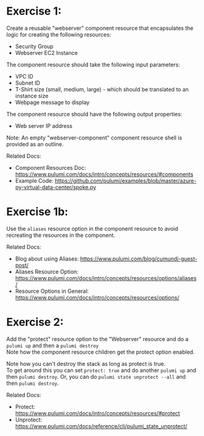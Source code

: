 # Exercise 1: 
Create a reusable "webserver" component resource that encapsulates the logic for creating the following resources:
* Security Group
* Webserver EC2 Instance

The component resource should take the following input parameters:
* VPC ID
* Subnet ID
* T-Shirt size (small, medium, large) - which should be translated to an instance size
* Webpage message to display 

The component resource should have the following output properties:
* Web server IP address

Note: An empty "webserver-component" component resource shell is provided as an outline.

Related Docs:
- Component Resources Doc: https://www.pulumi.com/docs/intro/concepts/resources/#components
- Example Code: https://github.com/pulumi/examples/blob/master/azure-py-virtual-data-center/spoke.py

# Exercise 1b:
Use the `aliases` resource option in the component resource to avoid recreating the resources in the component.

Related Docs:
- Blog about using Aliases: https://www.pulumi.com/blog/cumundi-guest-post/ 
- Aliases Resource Option: https://www.pulumi.com/docs/intro/concepts/resources/options/aliases/ 
- Resource Options in General: https://www.pulumi.com/docs/intro/concepts/resources/options/ 

# Exercise 2: 
Add the "protect" resource option to the "Webserver" resource and do a `pulumi up` and then a `pulumi destroy`  
Note how the component resource children get the protect option enabled.  

Note how you can't destroy the stack as long as protect is true.  
To get around this you can set `protect: true` and do another `pulumi up` and then `pulumi destroy`.
Or, you can do `pulumi state unprotect --all` and then `pulumi destroy`.

Related Docs:
- Protect: https://www.pulumi.com/docs/intro/concepts/resources/#protect
- Unprotect: https://www.pulumi.com/docs/reference/cli/pulumi_state_unprotect/